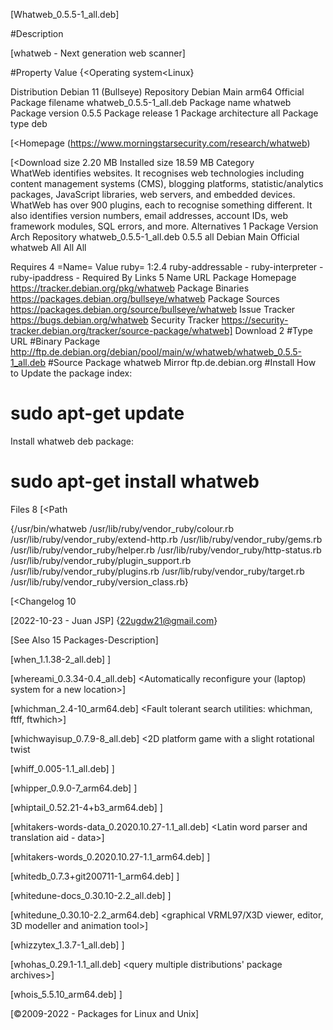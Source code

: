 

[Whatweb_0.5.5-1_all.deb]

#Description

[whatweb - Next generation web scanner]

#Property	Value
  {<Operating system<Linux}

Distribution	Debian 11 (Bullseye)
Repository	Debian Main arm64 Official
Package filename	whatweb_0.5.5-1_all.deb
Package name	whatweb
Package version	0.5.5
Package release	1
Package architecture	all
Package type	deb

[<Homepage	(<https://www.morningstarsecurity.com/research/whatweb>)

[<Download size	2.20 MB
Installed size	18.59 MB
Category	
WhatWeb identifies websites. It recognises web technologies including
content management systems (CMS), blogging platforms, statistic/analytics
packages, JavaScript libraries, web servers, and embedded devices.
WhatWeb has over 900 plugins, each to recognise something different.
It also identifies version numbers, email addresses, account IDs,
web framework modules, SQL errors, and more.
Alternatives 1
Package	Version	Arch	Repository
whatweb_0.5.5-1_all.deb	0.5.5	all	Debian Main Official
whatweb	All	All	All

Requires 4
=Name=
Value ruby= 1:2.4
ruby-addressable	-
ruby-interpreter	-
ruby-ipaddress	-
Required By
Links 5
Name	URL
Package Homepage	https://tracker.debian.org/pkg/whatweb
Package Binaries	https://packages.debian.org/bullseye/whatweb
Package Sources	https://packages.debian.org/source/bullseye/whatweb
Issue Tracker	https://bugs.debian.org/whatweb
Security Tracker	https://security-tracker.debian.org/tracker/source-package/whatweb]
Download 2
#Type	URL
#Binary Package                                                                                   	http://ftp.de.debian.org/debian/pool/main/w/whatweb/whatweb_0.5.5-1_all.deb
#Source Package	whatweb
Mirror	ftp.de.debian.org
#Install How to
Update the package index:
# sudo apt-get update
Install whatweb deb package:
# sudo apt-get install whatweb

 Files 8
 [<Path

{/usr/bin/whatweb
 /usr/lib/ruby/vendor_ruby/colour.rb
 /usr/lib/ruby/vendor_ruby/extend-http.rb
 /usr/lib/ruby/vendor_ruby/gems.rb
 /usr/lib/ruby/vendor_ruby/helper.rb
 /usr/lib/ruby/vendor_ruby/http-status.rb
 /usr/lib/ruby/vendor_ruby/plugin_support.rb
 /usr/lib/ruby/vendor_ruby/plugins.rb
 /usr/lib/ruby/vendor_ruby/target.rb
 /usr/lib/ruby/vendor_ruby/version_class.rb}
 
[<Changelog 10

[2022-10-23 - Juan JSP] {<22ugdw21@gmail.com>}

[See Also 15 Packages-Description]

[when_1.1.38-2_all.deb]	<tiny personal calendar>]

[whereami_0.3.34-0.4_all.deb]	<Automatically reconfigure your (laptop) system for a new location>]

[whichman_2.4-10_arm64.deb]	<Fault tolerant search utilities: whichman, ftff, ftwhich>]

[whichwayisup_0.7.9-8_all.deb]   <2D platform game with a slight rotational twist

[whiff_0.005-1.1_all.deb]	<helper to find the first executable of a series of alternatives>]

[whipper_0.9.0-7_arm64.deb]	<CD ripping utility focusing on accuracy over speed>]

[whiptail_0.52.21-4+b3_arm64.deb]	<Displays user-friendly dialog boxes from shell scripts>]

[whitakers-words-data_0.2020.10.27-1.1_all.deb]	<Latin word parser and translation aid - data>]

[whitakers-words_0.2020.10.27-1.1_arm64.deb]	<Latin word parser and translation aid>]

[whitedb_0.7.3+git200711-1_arm64.deb]	<lightweight NoSQL database library>]

[whitedune-docs_0.30.10-2.2_all.deb]	<documentation for whitedune>]

[whitedune_0.30.10-2.2_arm64.deb]	<graphical VRML97/X3D viewer, editor, 3D modeller and animation tool>]

[whizzytex_1.3.7-1_all.deb]	<WYSIWYG emacs environment for LaTeX>]

[whohas_0.29.1-1.1_all.deb]	<query multiple distributions' package archives>]

[whois_5.5.10_arm64.deb]	<intelligent WHOIS client>]

[©2009-2022 - Packages for Linux and Unix]
